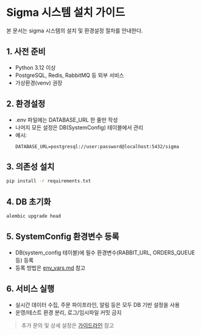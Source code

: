 # Sigma 시스템 설치 가이드

본 문서는 sigma 시스템의 설치 및 환경설정 절차를 안내한다.

## 1. 사전 준비
- Python 3.12 이상
- PostgreSQL, Redis, RabbitMQ 등 외부 서비스
- 가상환경(venv) 권장

## 2. 환경설정
- .env 파일에는 DATABASE_URL 한 줄만 작성
- 나머지 모든 설정은 DB(SystemConfig) 테이블에서 관리
- 예시:
  ```
  DATABASE_URL=postgresql://user:password@localhost:5432/sigma
  ```

## 3. 의존성 설치
```bash
pip install -r requirements.txt
```

## 4. DB 초기화
```bash
alembic upgrade head
```

## 5. SystemConfig 환경변수 등록
- DB(system_config 테이블)에 필수 환경변수(RABBIT_URL, ORDERS_QUEUE 등) 등록
- 등록 방법은 [env_vars.md](env_vars.md) 참고

## 6. 서비스 실행
- 실시간 데이터 수집, 주문 파이프라인, 알림 등은 모두 DB 기반 설정을 사용
- 운영/테스트 환경 분리, 로그/임시파일 커밋 금지

> 추가 문의 및 상세 설정은 [가이드라인](../guides/README.md) 참고 